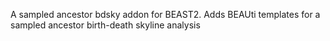 A sampled ancestor bdsky addon for BEAST2. Adds BEAUti templates for a sampled ancestor birth-death skyline analysis 
